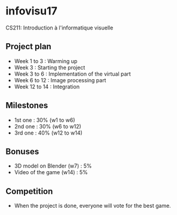 # infovisu17
CS211: Introduction à l'informatique visuelle

## Project plan
 - Week 1 to 3   : Warming up
 - Week 3        : Starting the project
 - Week 3 to 6   : Implementation of the virtual part
 - Week 6 to 12  : Image processing part
 - Week 12 to 14 : Integration

## Milestones
 - 1st one : 30% (w1 to w6)
 - 2nd one : 30% (w6 to w12)
 - 3rd one : 40% (w12 to w14)
 
## Bonuses
 - 3D model on Blender (w7)  : 5%
 - Video of the game   (w14) : 5%
 
## Competition
 - When the project is done, everyone will vote for the best game.